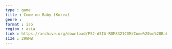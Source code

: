 ```yaml
---
type : game
title : Come on Baby (Korea)
genre : 
format : iso
region : asia
link : https://archive.org/download/PS2-ASIA-ROMS321COM/Come%20on%20Baby%20%28Korea%29.7z
size : 298MB
---
```

